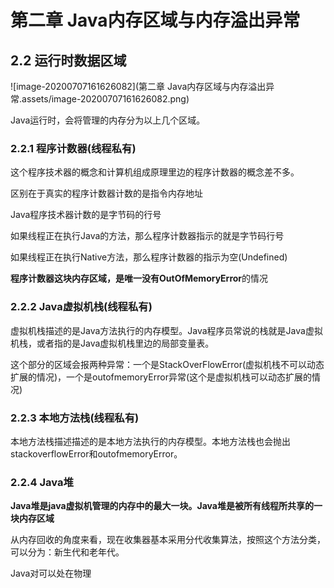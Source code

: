 # 第二章 Java内存区域与内存溢出异常

## 2.2 运行时数据区域

![image-20200707161626082](第二章 Java内存区域与内存溢出异常.assets/image-20200707161626082.png)

Java运行时，会将管理的内存分为以上几个区域。

### 2.2.1 程序计数器(线程私有)

这个程序技术器的概念和计算机组成原理里边的程序计数器的概念差不多。

区别在于真实的程序计数器计数的是指令内存地址

Java程序技术器计数的是字节码的行号

如果线程正在执行Java的方法，那么程序计数器指示的就是字节码行号

如果线程正在执行Native方法，那么程序计数器的指示为空(Undefined)

**程序计数器这块内存区域，是唯一没有OutOfMemoryError**的情况

### 2.2.2 Java虚拟机栈(线程私有)

虚拟机栈描述的是Java方法执行的内存模型。Java程序员常说的栈就是Java虚拟机栈，或者指的是Java虚拟机栈里边的局部变量表。

这个部分的区域会报两种异常：一个是StackOverFlowError(虚拟机栈不可以动态扩展的情况)，一个是outofmemoryError异常(这个是虚拟机栈可以动态扩展的情况)

### 2.2.3 本地方法栈(线程私有)

本地方法栈描述描述的是本地方法执行的内存模型。本地方法栈也会抛出stackoverflowError和outofmemoryError。

### 2.2.4 Java堆

**Java堆是java虚拟机管理的内存中的最大一块。Java堆是被所有线程所共享的一块内存区域**

从内存回收的角度来看，现在收集器基本采用分代收集算法，按照这个方法分类，可以分为：新生代和老年代。

Java对可以处在物理